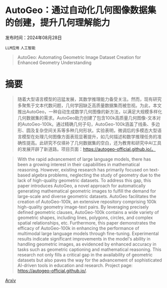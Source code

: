 # AutoGeo：通过自动化几何图像数据集的创建，提升几何理解能力

发布时间：2024年08月28日

`LLM应用` `人工智能`

> AutoGeo: Automating Geometric Image Dataset Creation for Enhanced Geometry Understanding

# 摘要

> 随着大型语言模型的迅猛发展，其数学推理能力备受关注。然而，现有研究多聚焦于文本代数问题，几何学因缺乏高质量数据集而被忽视。为此，本文推出AutoGeo，一种自动生成数学几何图像的新方法，以满足大规模多样化几何数据集的需求。AutoGeo助力创建了包含100k高质量几何图像-文本对的AutoGeo-100k。通过精确几何子句，AutoGeo-100k涵盖了线条、多边形、圆及复杂空间关系等多种几何形状。实验表明，微调后的多模态大型语言模型在处理几何图像方面表现显著提升，如几何描述和数学推理任务的准确性提高。此研究不仅填补了几何数据集的空白，还为教育和研究中AI工具的发展开辟了新道路。项目页面：https://autogeo-official.github.io/。

> With the rapid advancement of large language models, there has been a growing interest in their capabilities in mathematical reasoning. However, existing research has primarily focused on text-based algebra problems, neglecting the study of geometry due to the lack of high-quality geometric datasets. To address this gap, this paper introduces AutoGeo, a novel approach for automatically generating mathematical geometric images to fulfill the demand for large-scale and diverse geometric datasets. AutoGeo facilitates the creation of AutoGeo-100k, an extensive repository comprising 100k high-quality geometry image-text pairs. By leveraging precisely defined geometric clauses, AutoGeo-100k contains a wide variety of geometric shapes, including lines, polygons, circles, and complex spatial relationships, etc. Furthermore, this paper demonstrates the efficacy of AutoGeo-100k in enhancing the performance of multimodal large language models through fine-tuning. Experimental results indicate significant improvements in the model's ability in handling geometric images, as evidenced by enhanced accuracy in tasks such as geometric captioning and mathematical reasoning. This research not only fills a critical gap in the availability of geometric datasets but also paves the way for the advancement of sophisticated AI-driven tools in education and research. Project page: https://autogeo-official.github.io/.

[Arxiv](https://arxiv.org/abs/2409.09039)